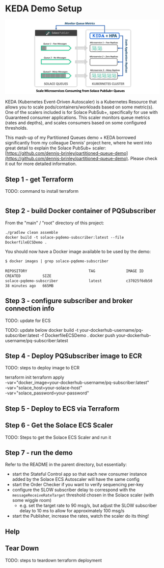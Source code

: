 # KEDA Demo Setup

![scaler gfx](https://github.com/SolaceLabs/pq-demo/blob/main/readme/scaler.png)

KEDA (Kubernetes Event-Driven Autoscaler) is a Kubernetes Resource that allows you to scale pods/containers/workloads based on some metric(s).  One of the scalers included is for Solace PubSub+, specifically for use with Guaranteed consumer applications.  This scaler monitors queue metrics (rates and depths), and scales consumers based on some configured thresholds.

This mash-up of my Partitioned Queues demo + KEDA borrowed significantly from my colleague Dennis' project here, where he went into great detail to explain the Solace PubSub+ scaler: [https://github.com/dennis-brinley/partitioned-queue-demo](https://github.com/dennis-brinley/partitioned-queue-demo).  Please check it out for more detailed information.


## Step 1 - get Terraform
TODO: command to install terraform
```

```


## Step 2 - build Docker container of PQSubscriber


From the "main" / "root" directory of this project:

```
./gradlew clean assemble
docker build -t solace-pqdemo-subscriber:latest --file DockerfileECSDemo .
```

You should now have a Docker image available to be used by the demo:

```
$ docker images | grep solace-pqdemo-subscriber

REPOSITORY                            TAG              IMAGE ID       CREATED          SIZE
solace-pqdemo-subscriber              latest           c37025f6db50   38 minutes ago   665MB
```





## Step 3 - configure subscriber and broker connection info
TODO: update for ECS

TODO: update below
docker build -t your-dockerhub-username/pq-subscriber:latest -f DockerfileECSDemo .
docker push your-dockerhub-username/pq-subscriber:latest


## Step 4 - Deploy PQSubscriber image to ECR
TODO: steps to deploy image to ECR


terraform init
terraform apply \
-var="docker_image=your-dockerhub-username/pq-subscriber:latest" \
-var="solace_host=your-solace-host" \
-var="solace_password=your-password"
## Step 5 - Deploy to ECS via Terraform 

## Step 6 - Get the Solace ECS Scaler
TODO: Steps to get the Solace ECS Scaler and run it


## Step 7 - run the demo

Refer to the README in the parent directory, but essentially:
 - start the Stateful Control app so that each new consumer instance added by the Solace ECS Autoscaler will have the same config
 - start the Order Checker if you want to verify sequencing per-key
 - configure the SLOW subscriber delay to correspond with the `messageReceiveRateTarget` threshold chosen in the Solace scaler (with some wiggle room)
    - e.g. set the target rate to 90 msg/s, but adjust the SLOW subscriber delay to 10 ms to allow for approximately 100 msg/s
 - start the Publisher, increase the rates, watch the scaler do its thing!



## Help




## Tear Down
TODO: steps to teardown terraform deployment
``````

``````



